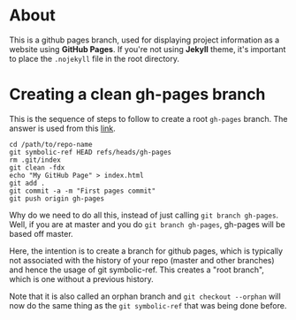 # About

This is a github pages branch, used for displaying project information as a website using **GitHub Pages**.
If you're not using **Jekyll** theme, it's important to place the `.nojekyll` file in the root directory.

# Creating a clean gh-pages branch

This is the sequence of steps to follow to create a root `gh-pages` branch. The answer is used from this [link](https://gist.github.com/ramnathv/2227408).

```
cd /path/to/repo-name
git symbolic-ref HEAD refs/heads/gh-pages
rm .git/index
git clean -fdx
echo "My GitHub Page" > index.html
git add .
git commit -a -m "First pages commit"
git push origin gh-pages
```

Why do we need to do all this, instead of just calling `git branch gh-pages`. Well, if you are at master and you do `git branch gh-pages`, gh-pages will be based off master.

Here, the intention is to create a branch for github pages, which is typically not associated with the history of your repo (master and other branches) and hence the usage of git symbolic-ref. This creates a "root branch", which is one without a previous history.

Note that it is also called an orphan branch and `git checkout --orphan` will now do the same thing as the `git symbolic-ref` that was being done before.
